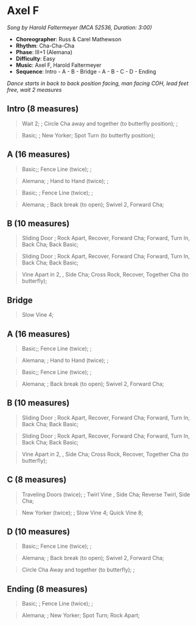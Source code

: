 # Axel F
*Song by Harold Faltermeyer (MCA 52536, Duration: 3:00)*

* **Choreographer**: Russ & Carel Mathewson
* **Rhythm**: Cha-Cha-Cha
* **Phase**: III+1 (Alemana)
* **Difficulty**: Easy
* **Music**: Axel F, Harold Faltermeyer
* **Sequence**: Intro - A - B - Bridge - A - B - C - D - Ending


*Dance starts in back to back position facing, man facing COH, lead feet free, wait 2 measures*

## Intro (8 measures)

> Wait 2; ; Circle Cha away and together (to butterfly position); ;

> Basic; ; New Yorker; Spot Turn (to butterfly position);

## A (16 measures)


> Basic;; Fence Line (twice); ;

> Alemana; ; Hand to Hand (twice); ;

> Basic; ; Fence Line (twice); ;

> Alemana; ; Back break (to open); Swivel 2, Forward Cha;

## B (10 measures)

> Sliding Door ; Rock Apart, Recover, Forward Cha; Forward, Turn In, Back Cha; Back Basic;

> Sliding Door ; Rock Apart, Recover, Forward Cha; Forward, Turn In, Back Cha; Back Basic;

> Vine Apart in 2, , Side Cha; Cross Rock, Recover, Together Cha (to butterfly);

## Bridge

> Slow Vine 4;

## A (16 measures)

> Basic;; Fence Line (twice); ;

> Alemana; ; Hand to Hand (twice); ;

> Basic;; Fence Line (twice); ;

> Alemana; ; Back break (to open); Swivel 2, Forward Cha;

## B (10 measures)

> Sliding Door ; Rock Apart, Recover, Forward Cha; Forward, Turn In, Back Cha; Back Basic;

> Sliding Door ; Rock Apart, Recover, Forward Cha; Forward, Turn In, Back Cha; Back Basic;

> Vine Apart in 2, , Side Cha; Cross Rock, Recover, Together Cha (to butterfly);

## C (8 measures)
> Traveling Doors (twice); ; Twirl Vine , Side Cha; Reverse Twirl, Side Cha;

> New Yorker (twice); ; Slow Vine 4; Quick Vine 8;

## D (10 measures)
> Basic;; Fence Line (twice); ;

> Alemana; ; Back break (to open); Swivel 2, Forward Cha;

> Circle Cha Away and together (to butterfly); ;

## Ending (8 measures)
> Basic; ; Fence Line (twice); ;

> Alemana; ; New Yorker; Spot Turn; Rock Apart;
